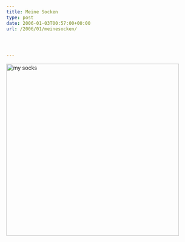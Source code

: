 ```yaml
---
title: Meine Socken
type: post
date: 2006-01-03T00:57:00+00:00
url: /2006/01/meinesocken/




---
```

[<img width="455" src="//static.flickr.com/42/81384531_3afc683e52.jpg" alt="my socks" />][1]

 [1]: http://www.flickr.com/photos/schreibblogade/81384531/ "my socks"
